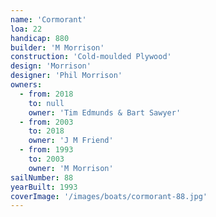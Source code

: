 ```yaml
---
name: 'Cormorant'
loa: 22
handicap: 880
builder: 'M Morrison'
construction: 'Cold-moulded Plywood'
design: 'Morrison'
designer: 'Phil Morrison'
owners:
  - from: 2018
    to: null
    owner: 'Tim Edmunds & Bart Sawyer'
  - from: 2003
    to: 2018
    owner: 'J M Friend'
  - from: 1993
    to: 2003
    owner: 'M Morrison'
sailNumber: 88
yearBuilt: 1993
coverImage: '/images/boats/cormorant-88.jpg'
---
```

